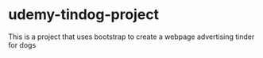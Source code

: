 # udemy-tindog-project
This is a project that uses bootstrap to create a webpage advertising tinder for dogs
